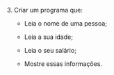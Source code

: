 3) Criar um programa que:

    - Leia o nome de uma pessoa;
    
    - Leia a sua idade;
    
    - Leia o seu salário;
    
    - Mostre essas informações.